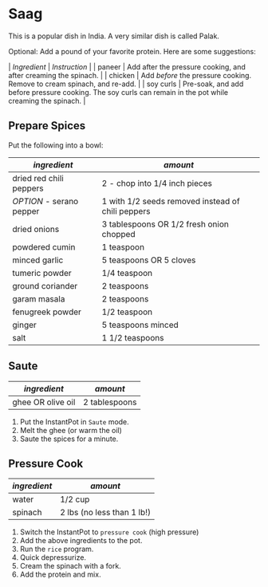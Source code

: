 # Saag

This is a popular dish in India.  A very similar dish is called Palak.

Optional: Add a pound of your favorite protein. Here are some suggestions:

| *Ingredient* | *Instruction* |
| paneer | Add after the pressure cooking, and after creaming the spinach. |
| chicken  | Add *before* the pressure cooking. Remove to cream spinach, and re-add. |
| soy curls | Pre-soak, and add before pressure cooking. The soy curls can remain in the pot while creaming the spinach. |

## Prepare Spices

Put the following into a bowl:

| *ingredient* | *amount* |
| --- | --- |
| dried red chili peppers | 2  - chop into 1/4 inch pieces |
| *OPTION* - serano pepper | 1 with 1/2 seeds removed instead of chili peppers |
| dried onions | 3 tablespoons OR 1/2 fresh onion chopped |
| powdered cumin| 1 teaspoon |
| minced garlic | 5 teaspoons OR 5 cloves |
| tumeric powder | 1/4 teaspoon |
| ground coriander | 2 teaspoons |
| garam masala | 2 teaspoons |
| fenugreek powder | 1/2 teaspoon |
| ginger | 5 teaspoons minced |
| salt | 1 1/2 teaspoons |

## Saute

| *ingredient* | *amount* |
| --- | --- |
| ghee  OR olive oil | 2 tablespoons |

1. Put the InstantPot in `Saute` mode.
1. Melt the ghee (or warm the oil)
1. Saute the spices for a minute.

## Pressure Cook

| *ingredient* | *amount* |
| --- | --- |
| water | 1/2 cup |
| spinach | 2 lbs (no less than 1 lb!) |

1. Switch the InstantPot to `pressure cook` (high pressure)
1. Add the above ingredients to the pot.
1. Run the `rice` program.
1. Quick depressurize.
1. Cream the spinach with a fork.
1. Add the protein and mix.

